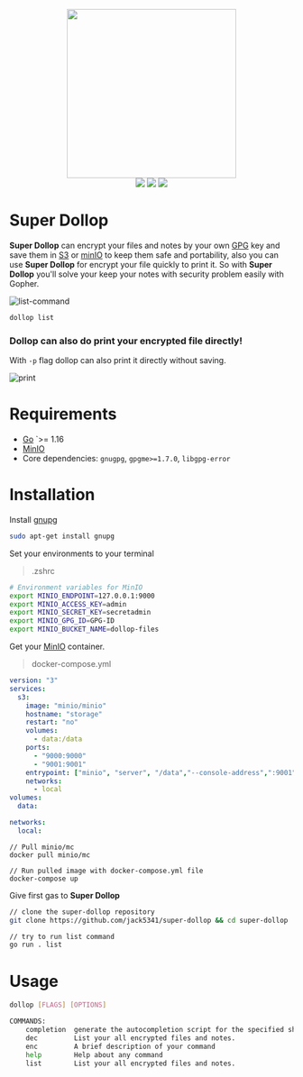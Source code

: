 <p align="center">
  <img height="300" src="https://user-images.githubusercontent.com/53150440/132265128-ae52428b-ace5-423e-b726-5d6099d00206.png"/><br/>
  <a>
        <img src="https://img.shields.io/github/v/release/jack5341/super-dollop?style=flat&labelColor=1C2C2E&color=abc3d6&logo=GitHub&logoColor=white">
  </a>
  <a>
        <img src="https://img.shields.io/github/license/jack5341/super-dollop?style=flat&labelColor=1C2C2E&color=abc3d6&logoColor=white">
  </a>
  <a>
        <img src="https://img.shields.io/github/stars/jack5341/super-dollop?style=flat&labelColor=1C2C2E&color=abc3d6&logoColor=white">
  </a>
  
</p>

# Super Dollop
**Super Dollop** can encrypt your files and notes by your own [GPG](https://docs.github.com/en/github/authenticating-to-github/connecting-to-github-with-ssh/generating-a-new-ssh-key-and-adding-it-to-the-ssh-agent) key and save them in [S3](https://docs.aws.amazon.com/sdk-for-go/api/service/s3/) or [minIO](https://docs.min.io/docs/golang-client-api-reference.html) to keep them safe and portability, also you can use **Super Dollop** for encrypt your file quickly to print it. So with **Super Dollop** you'll solve your keep your notes with security problem easily with Gopher.

![list-command](https://user-images.githubusercontent.com/53150440/132383823-3970f586-1281-4bde-8f9d-6e6463263b48.gif)

```sh
dollop list
```

### Dollop can also do print your encrypted file directly!
With `-p` flag dollop can also print it directly without saving.

![print](https://user-images.githubusercontent.com/53150440/132387521-c3e0d0b5-4d98-4b87-b3dc-fa42644594db.gif)

# Requirements
- [Go](https://golang.org/) `>= 1.16
- [MinIO](https://docs.min.io/docs/minio-quickstart-guide.html)
- Core dependencies: `gnugpg`, `gpgme>=1.7.0`, `libgpg-error`

# Installation

Install [gnupg](https://www.gnupg.org/) 

```sh
sudo apt-get install gnupg
```

Set your environments to your terminal

> .zshrc
```sh
# Environment variables for MinIO
export MINIO_ENDPOINT=127.0.0.1:9000
export MINIO_ACCESS_KEY=admin
export MINIO_SECRET_KEY=secretadmin
export MINIO_GPG_ID=GPG-ID
export MINIO_BUCKET_NAME=dollop-files
```

Get your [MinIO](https://docs.min.io/docs/minio-quickstart-guide.html) container.

> docker-compose.yml
```yaml
version: "3"
services:
  s3:
    image: "minio/minio"
    hostname: "storage"
    restart: "no"
    volumes:
      - data:/data
    ports:
      - "9000:9000"
      - "9001:9001"
    entrypoint: ["minio", "server", "/data","--console-address",":9001"]
    networks:
      - local
volumes:
  data:

networks:
  local:
```

```
// Pull minio/mc
docker pull minio/mc

// Run pulled image with docker-compose.yml file
docker-compose up
```

Give first gas to **Super Dollop**

```sh
// clone the super-dollop repository
git clone https://github.com/jack5341/super-dollop && cd super-dollop

// try to run list command
go run . list
```

# Usage
```sh
dollop [FLAGS] [OPTIONS]
```

```sh
COMMANDS:
    completion  generate the autocompletion script for the specified shell
    dec         List your all encrypted files and notes.
    enc         A brief description of your command
    help        Help about any command
    list        List your all encrypted files and notes.
```
